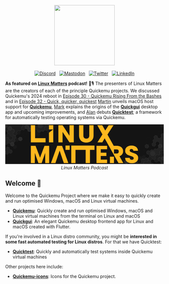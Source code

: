 <p align="center">
  <a href="https://github.com/quickemu-project/quickemu"><img src="https://github.com/quickemu-project/quickemu-icons/blob/main/quickemu.png" width="192" height="192"></a>
</p>
<p align="center">
  &nbsp;<a href="https://wimpysworld.io/discord" target="_blank"><img alt="Discord" src="https://img.shields.io/discord/712850672223125565?style=for-the-badge&logo=discord&logoColor=%23ffffff&label=Discord&labelColor=%234253e8&color=%23e4e2e2"></a>&nbsp;
  &nbsp;<a href="https://fosstodon.org/@wimpy" target="_blank"><img alt="Mastodon" src="https://img.shields.io/badge/Mastodon-6468fa?style=for-the-badge&logo=mastodon&logoColor=%23ffffff"></a>&nbsp;
  &nbsp;<a href="https://twitter.com/m_wimpress" target="_blank"><img alt="Twitter" src="https://img.shields.io/badge/Twitter-303030?style=for-the-badge&logo=x&logoColor=%23ffffff"></a>&nbsp;
  &nbsp;<a href="https://linkedin.com/in/martinwimpress" target="_blank"><img alt="LinkedIn" src="https://img.shields.io/badge/LinkedIn-1667be?style=for-the-badge&logo=linkedin&logoColor=%23ffffff"></a>&nbsp;
</p>

**As featured on [Linux Matters](https://linuxmatters.sh) podcast!** 🐧🎙️ The presenters of Linux Matters are the creators of each of the principle Quickemu projects. We discussed Quickemu's 2024 reboot in [Episode 30 - Quickemu Rising From the Bashes](https://linuxmatters.sh/30) and in [Episode 32 - Quick, quicker, quickest](https://linuxmatters.sh/32) [Martin](https://github.com/flexiondotorg) unveils macOS host support for [**Quickemu**](https://github.com/quickemu-project/quickemu), [Mark](https://github.com/marxjohnson) explains the origins of the [**Quickgui**](https://github.com/quickemu-project/quickgui) desktop app and upcoming improvements, and [Alan](https://github.com/popey) debuts [**Quicktest**](https://github.com/quickemu-project/quicktest); a framework for automatically testing operating systems via Quickemu.

<div align="center">
  <a href="https://linuxmatters.sh" target="_blank"><img src="https://github.com/wimpysworld/nix-config/raw/main/.github/screenshots/linuxmatters.png" alt="Linux Matters Podcast"/></a>
  <br />
  <em>Linux Matters Podcast</em>
</div>

## Welcome 👋

Welcome to the Quickemu Project where we make it easy to quickly create and run optimised Windows, macOS and Linux virtual machines.

- [**Quickemu**](https://github.com/quickemu-project/quickemu): Quickly create and run optimised Windows, macOS and Linux virtual machines from the terminal on Linux and macOS 
- [**Quickgui**](https://github.com/quickemu-project/quickgui): An elegant Quickemu desktop frontend app for Linux and macOS created with Flutter.

If you're involved in a Linux distro community, you might be **interested in some fast automated testing for Linux distros**. For that we have Quicktest:

- [**Quicktest**](https://github.com/quickemu-project/quicktest): Quickly and automatically test systems inside Quickemu virtual machines

Other projects here include:

- [**Quickemu-icons**](https://github.com/quickemu-project/quickemu-icons): Icons for the Quickemu project.
